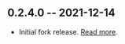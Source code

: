 ## 0.2.4.0 -- 2021-12-14

* Initial fork release. [Read more](https://github.com/bos/pool/issues/39#issuecomment-993843274).
